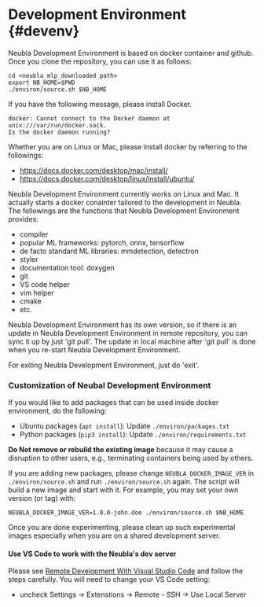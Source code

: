 Development Environment {#devenv}
=======================

Neubla Development Environment is based on docker container and github. Once
you clone the repository, you can use it as follows:

    cd <neubla_mlp_downloaded_path>
    export NB_HOME=$PWD
    ./environ/source.sh $NB_HOME

If you have the following message, please install Docker.

    docker: Cannot connect to the Docker daemon at unix:///var/run/docker.sock.
    Is the docker daemon running?

Whether you are on Linux or Mac, please install docker by referring to the
followings:

- https://docs.docker.com/desktop/mac/install/
- https://docs.docker.com/desktop/linux/install/ubuntu/

Neubla Development Environment currently works on Linux and Mac. It actually
starts a docker conainter tailored to the development in Neubla. The followings
are the functions that Neubla Development Environment provides:

- compiler
- popular ML frameworks: pytorch, onnx, tensorflow
- de facto standard ML libraries: mmdetection, detectron
- styler
- documentation tool: doxygen
- git
- VS code helper
- vim helper
- cmake
- etc.

Neubla Development Environment has its own version, so if there is an update
in Neubla Development Environment in remote repository, you can sync it up by
just 'git pull'. The update in local machine after 'git pull' is done when
you re-start Neubla Development Environment.

For exiting Neubla Development Environment, just do 'exit'.

### Customization of Neubal Development Environment

If you would like to add packages that can be used inside docker environment, do the following:

* Ubuntu packages (`apt install`): Update `./environ/packages.txt`
* Python packages (`pip3 install`): Update `./environ/requirements.txt`

**Do Not remove or rebuild the existing image** because it may cause a
disruption to other users, e.g., terminating containers being used by others.

If you are adding new packages, please change `NEUBLA_DOCKER_IMAGE_VER` in
`./environ/source.sh` and run `./environ/source.sh` again. The script will build a new image and start with
it. For example, you may set your own version (or tag) with:

    NEUBLA_DOCKER_IMAGE_VER=1.0.0-john.doe ./environ/source.sh $NB_HOME

Once you are done experimenting, please clean up such experimental images
especially when you are on a shared development server.

#### Use VS Code to work with the Neubla's dev server

Please see [Remote Development With Visual Studio Code](https://goteleport.com/docs/server-access/guides/vscode/)
and follow the steps carefully. 
You will need to change your VS Code setting:
  - uncheck Settings -> Extenstions -> Remote - SSH -> Use Local Server



